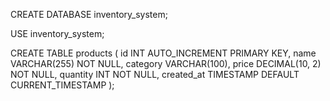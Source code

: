 CREATE DATABASE inventory_system;

USE inventory_system;

CREATE TABLE products (
    id INT AUTO_INCREMENT PRIMARY KEY,
    name VARCHAR(255) NOT NULL,
    category VARCHAR(100),
    price DECIMAL(10, 2) NOT NULL,
    quantity INT NOT NULL,
    created_at TIMESTAMP DEFAULT CURRENT_TIMESTAMP
);
